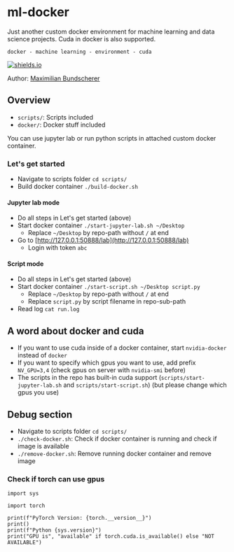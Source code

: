 # ml-docker

Just another custom docker environment for machine learning and data science projects. Cuda in docker is also supported.

``docker - machine learning - environment - cuda``

[![shields.io](https://img.shields.io/badge/license-Apache2-blue.svg)](http://www.apache.org/licenses/LICENSE-2.0.txt)

Author: [Maximilian Bundscherer](https://bundscherer-online.de)

## Overview

- ``scripts/``: Scripts included
- ``docker/``: Docker stuff included

You can use jupyter lab or run python scripts in attached custom docker container.

### Let's get started

- Navigate to scripts folder ``cd scripts/``
- Build docker container ``./build-docker.sh``

#### Jupyter lab mode

- Do all steps in Let's get started (above)
- Start docker container ``./start-jupyter-lab.sh ~/Desktop``
    - Replace ``~/Desktop`` by repo-path without ``/`` at end
- Go to [http://127.0.0.1:50888/lab](http://127.0.0.1:50888/lab)
    - Login with token ``abc``

#### Script mode

- Do all steps in Let's get started (above)
- Start docker container ``./start-script.sh ~/Desktop script.py``
    - Replace ``~/Desktop`` by repo-path without ``/`` at end
    - Replace ``script.py`` by script filename in repo-sub-path
- Read log ``cat run.log``

## A word about docker and cuda

- If you want to use cuda inside of a docker container, start ``nvidia-docker`` instead of ``docker``
- If you want to specify which gpus you want to use, add prefix ``NV_GPU=3,4`` (check gpus on server with ``nvidia-smi`` before)
- The scripts in the repo has built-in cuda support (``scripts/start-jupyter-lab.sh`` and ``scripts/start-script.sh``) (but please change which gpus you use)

## Debug section

- Navigate to scripts folder ``cd scripts/``
- ``./check-docker.sh``: Check if docker container is running and check if image is available
- ``./remove-docker.sh``: Remove running docker container and remove image

### Check if torch can use gpus

```
import sys

import torch

print(f"PyTorch Version: {torch.__version__}")
print()
print(f"Python {sys.version}")
print("GPU is", "available" if torch.cuda.is_available() else "NOT AVAILABLE")
```